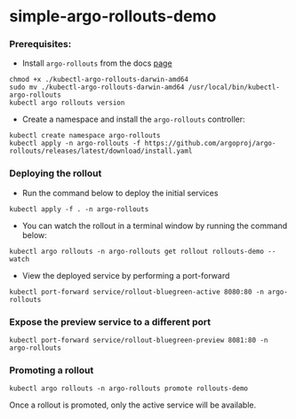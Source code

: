 # simple-argo-rollouts-demo

### Prerequisites:

- Install `argo-rollouts` from the docs [page](https://argo-rollouts.readthedocs.io/en/stable/installation/)
```
chmod +x ./kubectl-argo-rollouts-darwin-amd64
sudo mv ./kubectl-argo-rollouts-darwin-amd64 /usr/local/bin/kubectl-argo-rollouts
kubectl argo rollouts version
```
- Create a namespace and install the `argo-rollouts` controller:
```
kubectl create namespace argo-rollouts
kubectl apply -n argo-rollouts -f https://github.com/argoproj/argo-rollouts/releases/latest/download/install.yaml
```

### Deploying the rollout

- Run the command below to deploy the initial services
  
```
kubectl apply -f . -n argo-rollouts
```

- You can watch the rollout in a terminal window by running the command below:

```
kubectl argo rollouts -n argo-rollouts get rollout rollouts-demo --watch
```

- View the deployed service by performing a port-forward

```
kubectl port-forward service/rollout-bluegreen-active 8080:80 -n argo-rollouts
```

### Expose the preview service to a different port

```
kubectl port-forward service/rollout-bluegreen-preview 8081:80 -n argo-rollouts
```

### Promoting a rollout

```
kubectl argo rollouts -n argo-rollouts promote rollouts-demo
```

Once a rollout is promoted, only the active service will be available.
